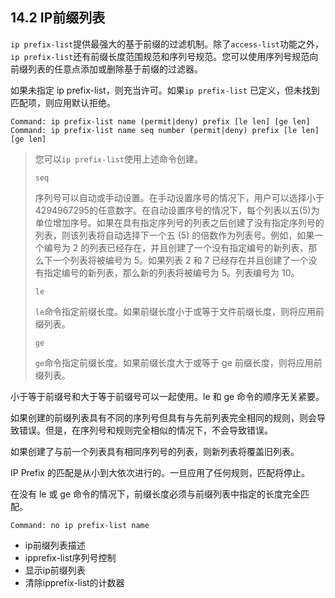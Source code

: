 ## 14.2 IP前缀列表

`ip prefix-list`提供最强大的基于前缀的过滤机制。除了`access-list`功能之外， `ip prefix-list`还有前缀长度范围规范和序列号规范。您可以使用序列号规范向前缀列表的任意点添加或删除基于前缀的过滤器。

如果未指定 ip prefix-list，则充当许可。如果`ip prefix-list` 已定义，但未找到匹配项，则应用默认拒绝。

```shell
Command: ip prefix-list name (permit|deny) prefix [le len] [ge len]
Command: ip prefix-list name seq number (permit|deny) prefix [le len] [ge len]
```

> 您可以`ip prefix-list`使用上述命令创建。
>
> ```shell
> seq
> ```
>
> 序列号可以自动或手动设置。在手动设置序号的情况下，用户可以选择小于4294967295的任意数字。在自动设置序号的情况下，每个列表以五(5)为单位增加序号。如果在具有指定序列号的列表之后创建了没有指定序列号的列表，则该列表将自动选择下一个五 (5) 的倍数作为列表号。例如，如果一个编号为 2 的列表已经存在，并且创建了一个没有指定编号的新列表，那么下一个列表将被编号为 5。如果列表 2 和 7 已经存在并且创建了一个没有指定编号的新列表，那么新的列表将被编号为 5。列表编号为 10。
>
> ```shell
> le
> ```
>
> `le`命令指定前缀长度。如果前缀长度小于或等于文件前缀长度，则将应用前缀列表。
>
> ```shell
> ge
> ```
>
> `ge`命令指定前缀长度。如果前缀长度大于或等于 ge 前缀长度，则将应用前缀列表。

小于等于前缀号和大于等于前缀号可以一起使用。le 和 ge 命令的顺序无关紧要。

如果创建的前缀列表具有不同的序列号但具有与先前列表完全相同的规则，则会导致错误。但是，在序列号和规则完全相似的情况下，不会导致错误。

如果创建了与前一个列表具有相同序列号的列表，则新列表将覆盖旧列表。

IP Prefix 的匹配是从小到大依次进行的。一旦应用了任何规则，匹配将停止。

在没有 le 或 ge 命令的情况下，前缀长度必须与前缀列表中指定的长度完全匹配。

```shell
Command: no ip prefix-list name
```

- ip前缀列表描述
- ipprefix-list序列号控制
- 显示ip前缀列表
- 清除ipprefix-list的计数器
